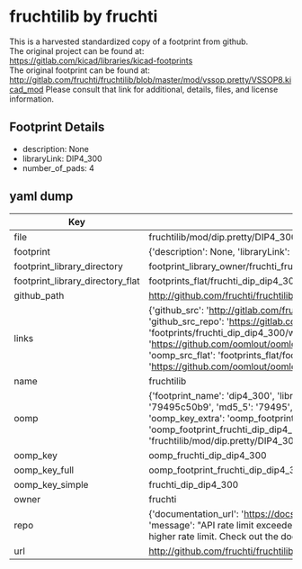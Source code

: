 # fruchtilib by fruchti  
This is a harvested standardized copy of a footprint from github.  
The original project can be found at:  
https://gitlab.com/kicad/libraries/kicad-footprints  
The original footprint can be found at:
http://gitlab.com/fruchti/fruchtilib/blob/master/mod/vssop.pretty/VSSOP8.kicad_mod
Please consult that link for additional, details, files, and license information.  
## Footprint Details
* description: None  
* libraryLink: DIP4_300  
* number_of_pads: 4  
## yaml dump  
| Key | Value |  
| --- | --- |  
| file | fruchtilib/mod/dip.pretty/DIP4_300.kicad_mod |  
| footprint | {'description': None, 'libraryLink': 'DIP4_300', 'number_of_pads': 4} |  
| footprint_library_directory | footprint_library_owner/fruchti_fruchtilib |  
| footprint_library_directory_flat | footprints_flat/fruchti_dip_dip4_300/working |  
| github_path | http://github.com/fruchti/fruchtilib/blob/master/mod/dip.pretty/DIP4_300.kicad_mod |  
| links | {'github_src': 'http://gitlab.com/fruchti/fruchtilib/blob/master/mod/vssop.pretty/VSSOP8.kicad_mod', 'github_src_repo': 'https://gitlab.com/kicad/libraries/kicad-footprints', 'oomp_bot': 'footprints/fruchti_dip_dip4_300/working', 'oomp_bot_github': 'https://github.com/oomlout/oomlout_oomp_footprint_bot/tree/main/footprints/fruchti_dip_dip4_300/working', 'oomp_src_flat': 'footprints_flat/footprints_flat/fruchti_dip_dip4_300/working', 'oomp_src_flat_github': 'https://github.com/oomlout/oomlout_oomp_footprint_src/tree/main/footprints_flat/fruchti_dip_dip4_300/working'} |  
| name | fruchtilib |  
| oomp | {'footprint_name': 'dip4_300', 'library_name': 'dip', 'md5': '79495c50b94c541af044e3a7a57589bf', 'md5_10': '79495c50b9', 'md5_5': '79495', 'md5_6': '79495c', 'oomp_key': 'oomp_fruchti_dip_dip4_300', 'oomp_key_extra': 'oomp_footprint_fruchti_dip_dip4_300', 'oomp_key_full': 'oomp_footprint_fruchti_dip_dip4_300_79495c', 'oomp_key_simple': 'fruchti_dip_dip4_300', 'original_filename': 'fruchtilib/mod/dip.pretty/DIP4_300.kicad_mod', 'owner_name': 'fruchti'} |  
| oomp_key | oomp_fruchti_dip_dip4_300 |  
| oomp_key_full | oomp_footprint_fruchti_dip_dip4_300 |  
| oomp_key_simple | fruchti_dip_dip4_300 |  
| owner | fruchti |  
| repo | {'documentation_url': 'https://docs.github.com/rest/overview/resources-in-the-rest-api#rate-limiting', 'message': "API rate limit exceeded for 84.66.173.59. (But here's the good news: Authenticated requests get a higher rate limit. Check out the documentation for more details.)"} |  
| url | http://github.com/fruchti/fruchtilib |  

